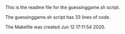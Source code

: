 This is the readme file for the guessinggame.sh script.

The guessinggame.sh script has       33 lines of code.

The Makefile was created Jun 12 17:11:54 2020.

